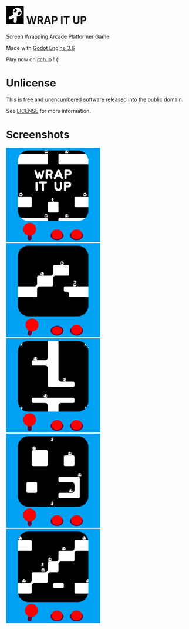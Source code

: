 # ![icon](media/image/icon/48.png) WRAP IT UP

Screen Wrapping Arcade Platformer Game

Made with [Godot Engine 3.6](https://godotengine.org)

Play now on [itch.io](https://hhoneysoftware.itch.io/wrap-it-up) ! (:

# Unlicense
This is free and unencumbered software released into the public domain.

See [LICENSE](LICENSE) for more information.

# Screenshots

![shot1](media/image/screenshot/thumb1.png)
![shot2](media/image/screenshot/thumb2.png)
![shot3](media/image/screenshot/thumb3.png)
![shot4](media/image/screenshot/thumb4.png)
![shot5](media/image/screenshot/thumb5.png)
